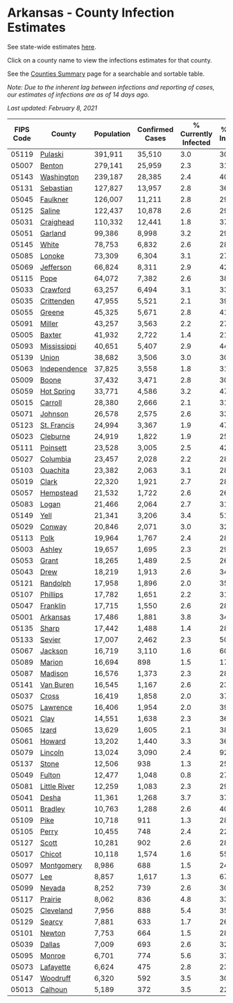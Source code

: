 # Arkansas - County Infection Estimates

See state-wide estimates [here](/infections/us-ar).

Click on a county name to view the infections estimates for that county.

See the [Counties Summary](/infections/summary-counties) page for a searchable and sortable table.

*Note: Due to the inherent lag between infections and reporting of cases, our estimates of infections are as of 14 days ago.*

*Last updated: February 8, 2021*

|   FIPS Code |                       County |   Population |   Confirmed Cases |   % Currently Infected |   % Total Infected |
|-------------|------------------------------|--------------|-------------------|------------------------|--------------------|
|       05119 |           [Pulaski](pulaski) |      391,911 |            35,510 |                    3.0 |               30.3 |
|       05007 |             [Benton](benton) |      279,141 |            25,959 |                    2.3 |               31.3 |
|       05143 |     [Washington](washington) |      239,187 |            28,385 |                    2.4 |               40.4 |
|       05131 |       [Sebastian](sebastian) |      127,827 |            13,957 |                    2.8 |               36.4 |
|       05045 |         [Faulkner](faulkner) |      126,007 |            11,211 |                    2.8 |               29.4 |
|       05125 |             [Saline](saline) |      122,437 |            10,878 |                    2.6 |               29.2 |
|       05031 |       [Craighead](craighead) |      110,332 |            12,441 |                    1.8 |               37.4 |
|       05051 |           [Garland](garland) |       99,386 |             8,998 |                    3.2 |               29.6 |
|       05145 |               [White](white) |       78,753 |             6,832 |                    2.6 |               28.2 |
|       05085 |             [Lonoke](lonoke) |       73,309 |             6,304 |                    3.1 |               27.9 |
|       05069 |       [Jefferson](jefferson) |       66,824 |             8,311 |                    2.9 |               42.1 |
|       05115 |                 [Pope](pope) |       64,072 |             7,382 |                    2.6 |               38.8 |
|       05033 |         [Crawford](crawford) |       63,257 |             6,494 |                    3.1 |               33.5 |
|       05035 |     [Crittenden](crittenden) |       47,955 |             5,521 |                    2.1 |               39.9 |
|       05055 |             [Greene](greene) |       45,325 |             5,671 |                    2.8 |               41.1 |
|       05091 |             [Miller](miller) |       43,257 |             3,563 |                    2.2 |               27.1 |
|       05005 |             [Baxter](baxter) |       41,932 |             2,722 |                    1.4 |               21.1 |
|       05093 |   [Mississippi](mississippi) |       40,651 |             5,407 |                    2.9 |               44.6 |
|       05139 |               [Union](union) |       38,682 |             3,506 |                    3.0 |               30.0 |
|       05063 | [Independence](independence) |       37,825 |             3,558 |                    1.8 |               31.4 |
|       05009 |               [Boone](boone) |       37,432 |             3,471 |                    2.8 |               30.1 |
|       05059 |     [Hot Spring](hot-spring) |       33,771 |             4,586 |                    3.2 |               47.1 |
|       05015 |           [Carroll](carroll) |       28,380 |             2,666 |                    2.1 |               31.1 |
|       05071 |           [Johnson](johnson) |       26,578 |             2,575 |                    2.6 |               33.3 |
|       05123 |   [St. Francis](st.-francis) |       24,994 |             3,367 |                    1.9 |               47.9 |
|       05023 |         [Cleburne](cleburne) |       24,919 |             1,822 |                    1.9 |               25.6 |
|       05111 |         [Poinsett](poinsett) |       23,528 |             3,005 |                    2.5 |               42.2 |
|       05027 |         [Columbia](columbia) |       23,457 |             2,028 |                    2.2 |               28.2 |
|       05103 |         [Ouachita](ouachita) |       23,382 |             2,063 |                    3.1 |               28.6 |
|       05019 |               [Clark](clark) |       22,320 |             1,921 |                    2.7 |               28.6 |
|       05057 |       [Hempstead](hempstead) |       21,532 |             1,722 |                    2.6 |               26.2 |
|       05083 |               [Logan](logan) |       21,466 |             2,064 |                    2.7 |               31.7 |
|       05149 |                 [Yell](yell) |       21,341 |             3,206 |                    3.4 |               51.8 |
|       05029 |             [Conway](conway) |       20,846 |             2,071 |                    3.0 |               32.6 |
|       05113 |                 [Polk](polk) |       19,964 |             1,767 |                    2.4 |               28.9 |
|       05003 |             [Ashley](ashley) |       19,657 |             1,695 |                    2.3 |               29.0 |
|       05053 |               [Grant](grant) |       18,265 |             1,489 |                    2.5 |               26.6 |
|       05043 |                 [Drew](drew) |       18,219 |             1,913 |                    2.6 |               34.9 |
|       05121 |         [Randolph](randolph) |       17,958 |             1,896 |                    2.0 |               35.0 |
|       05107 |         [Phillips](phillips) |       17,782 |             1,651 |                    2.2 |               31.1 |
|       05047 |         [Franklin](franklin) |       17,715 |             1,550 |                    2.6 |               28.4 |
|       05001 |         [Arkansas](arkansas) |       17,486 |             1,881 |                    3.8 |               34.8 |
|       05135 |               [Sharp](sharp) |       17,442 |             1,488 |                    1.4 |               28.1 |
|       05133 |             [Sevier](sevier) |       17,007 |             2,462 |                    2.3 |               50.7 |
|       05067 |           [Jackson](jackson) |       16,719 |             3,110 |                    1.6 |               60.8 |
|       05089 |             [Marion](marion) |       16,694 |               898 |                    1.5 |               17.5 |
|       05087 |           [Madison](madison) |       16,576 |             1,373 |                    2.3 |               28.0 |
|       05141 |       [Van Buren](van-buren) |       16,545 |             1,167 |                    2.6 |               23.5 |
|       05037 |               [Cross](cross) |       16,419 |             1,858 |                    2.0 |               37.8 |
|       05075 |         [Lawrence](lawrence) |       16,406 |             1,954 |                    2.0 |               39.7 |
|       05021 |                 [Clay](clay) |       14,551 |             1,638 |                    2.3 |               36.7 |
|       05065 |               [Izard](izard) |       13,629 |             1,605 |                    2.1 |               38.3 |
|       05061 |             [Howard](howard) |       13,202 |             1,440 |                    3.3 |               36.7 |
|       05079 |           [Lincoln](lincoln) |       13,024 |             3,090 |                    2.4 |               92.2 |
|       05137 |               [Stone](stone) |       12,506 |               938 |                    1.3 |               25.0 |
|       05049 |             [Fulton](fulton) |       12,477 |             1,048 |                    0.8 |               27.5 |
|       05081 | [Little River](little-river) |       12,259 |             1,083 |                    2.3 |               29.4 |
|       05041 |               [Desha](desha) |       11,361 |             1,268 |                    3.7 |               37.2 |
|       05011 |           [Bradley](bradley) |       10,763 |             1,288 |                    2.6 |               40.5 |
|       05109 |                 [Pike](pike) |       10,718 |               911 |                    1.3 |               28.3 |
|       05105 |               [Perry](perry) |       10,455 |               748 |                    2.4 |               22.6 |
|       05127 |               [Scott](scott) |       10,281 |               902 |                    2.6 |               28.6 |
|       05017 |             [Chicot](chicot) |       10,118 |             1,574 |                    1.6 |               55.7 |
|       05097 |     [Montgomery](montgomery) |        8,986 |               688 |                    1.5 |               24.8 |
|       05077 |                   [Lee](lee) |        8,857 |             1,617 |                    1.3 |               67.0 |
|       05099 |             [Nevada](nevada) |        8,252 |               739 |                    2.6 |               30.2 |
|       05117 |           [Prairie](prairie) |        8,062 |               836 |                    4.8 |               33.8 |
|       05025 |       [Cleveland](cleveland) |        7,956 |               888 |                    5.4 |               35.9 |
|       05129 |             [Searcy](searcy) |        7,881 |               633 |                    1.7 |               26.7 |
|       05101 |             [Newton](newton) |        7,753 |               664 |                    1.5 |               28.6 |
|       05039 |             [Dallas](dallas) |        7,009 |               693 |                    2.6 |               32.6 |
|       05095 |             [Monroe](monroe) |        6,701 |               774 |                    5.6 |               37.3 |
|       05073 |       [Lafayette](lafayette) |        6,624 |               475 |                    2.8 |               23.5 |
|       05147 |         [Woodruff](woodruff) |        6,320 |               592 |                    3.5 |               30.2 |
|       05013 |           [Calhoun](calhoun) |        5,189 |               372 |                    3.5 |               22.9 |